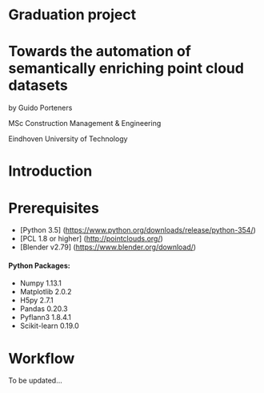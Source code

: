 # Graduation project

# Towards the automation of semantically enriching point cloud datasets

by Guido Porteners

MSc Construction Management & Engineering

Eindhoven University of Technology

# Introduction

# Prerequisites
- [Python 3.5] (https://www.python.org/downloads/release/python-354/)
- [PCL 1.8 or higher] (http://pointclouds.org/)
- [Blender v2.79] (https://www.blender.org/download/)

#### Python Packages:
- Numpy 1.13.1
- Matplotlib 2.0.2
- H5py 2.7.1
- Pandas 0.20.3
- Pyflann3 1.8.4.1
- Scikit-learn 0.19.0

# Workflow
To be updated...
